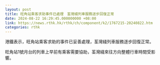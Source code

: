 ```yaml
---
layout: post
title: 旺角站乘客求助事件已處理　荃灣綫列車服務逐步回復正常
date: 2024-08-22 16:29:45.000000000 +08:00
link: https://news.rthk.hk/rthk/ch/component/k2/1767215-20240822.htm
categories: rthk
---
```


港鐵表示，旺角站乘客求助的事件已妥善處理，荃灣綫列車服務逐步回復正常。

旺角站1號月台的列車上早前有乘客需要協助，荃灣綫來往方向整體行車時間受影響。
